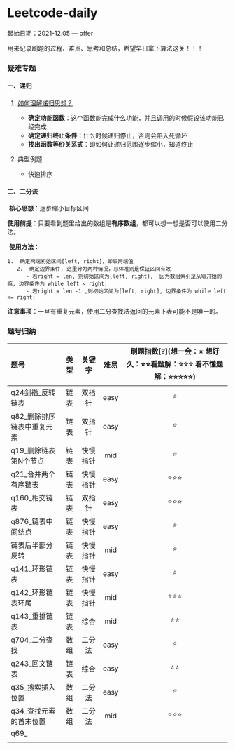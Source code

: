 # Leetcode-daily

起始日期：2021-12.05 — offer

用来记录刷题的过程、难点、思考和总结，希望早日拿下算法这关！！！

### **疑难专题**

#### 一、递归

1. [如何理解递归思想？](https://www.zhihu.com/question/31412436)

   - **确定功能函数**：这个函数能完成什么功能，并且调用的时候假设该功能已经完成
   - **确定递归终止条件**：什么时候递归停止，否则会陷入死循环
   - **找出函数等价关系式**：即如何让递归范围逐步缩小，知道终止

2. 典型例题

   - 快速排序

#### 二、二分法

​	**核心思想**：逐步缩小目标区间

​	**使用前提**：只要看到题里给出的数组是**有序数组**，都可以想一想是否可以使用二分法。

​	**使用方法**：

    1.  确定两端初始区间[left, right]，即取两端值
       2.  确定边界条件, 这里分为两种情况，总体准则是保证区间有效
          - 若right = len, 则初始区间为[left, right),  因为数组索引是从零开始的嘛, 边界条件为 while left < right:   
          - 若right = len -1 ,则初始区间为[left, right], 边界条件为 while left <= right:

​	**注意事项**：一旦有重复元素，使用二分查找法返回的元素下表可能不是唯一的。



### 题号归纳

| 题号                       | 类型 |  关键字  | 难易 | 刷题指数[?](想一会：⭐ 想好久：⭐⭐看题解：⭐⭐⭐ 看不懂题解：⭐⭐⭐⭐⭐) |
| :------------------------- | :--: | :------: | :--: | :----------------------------------------------------------: |
| q24剑指_反转链表           | 链表 |  双指针  | easy |                              ⭐                               |
| q82_删除排序链表中重复元素 | 链表 |  双指针  | easy |                              ⭐                               |
| q19_删除链表第N个节点      | 链表 | 快慢指针 | mid  |                              ⭐                               |
| q21_合并两个有序链表       | 链表 | 快慢指针 | easy |                             ⭐⭐⭐                              |
| q160_相交链表              | 链表 |  双指针  | easy |                             ⭐⭐⭐                              |
| q876_链表中间结点          | 链表 | 快慢指针 | easy |                              ⭐                               |
| 链表后半部分反转           | 链表 | 快慢指针 | mid  |                              ⭐                               |
| q141_环形链表              | 链表 | 快慢指针 | easy |                              ⭐                               |
| q142_环形链表环尾          | 链表 | 快慢指针 | mid  |                             ⭐⭐⭐                              |
| q143_重排链表              | 链表 |   综合   | mid  |                              ⭐⭐                              |
| q704_二分查找              | 数组 |  二分法  | easy |                              ⭐                               |
| q243_回文链表              | 链表 |   综合   | easy |                              ⭐⭐                              |
| q35_搜索插入位置           | 数组 |  二分法  | easy |                              ⭐                               |
| q34_查找元素的首末位置     | 数组 |  二分法  | mid  |                             ⭐⭐⭐                              |
| q69_                       |      |          |      |                                                              |
|                            |      |          |      |                                                              |













